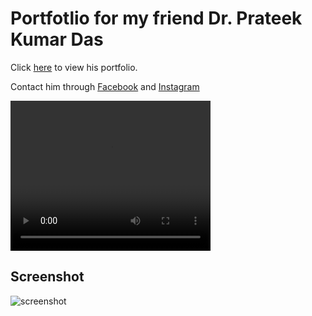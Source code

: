 # Portfotlio for my friend Dr. Prateek Kumar Das

Click [here](https://prateekkdas.netlify.app/) to view his portfolio.

Contact him through [Facebook](https://www.facebook.com/scientistprateek) and [Instagram](https://instagram.com/prateekkumardas)

<video width="320" height="240" controls>
  <source src="https://github.com/AshutoshDash1999/prateekkdas-portfolio/blob/master/images/demo_video.mp4" type="video/mp4">
</video>

## Screenshot
![screenshot](https://user-images.githubusercontent.com/46455250/89729834-f58e2e80-da56-11ea-90c9-18a2aaff416c.png)

